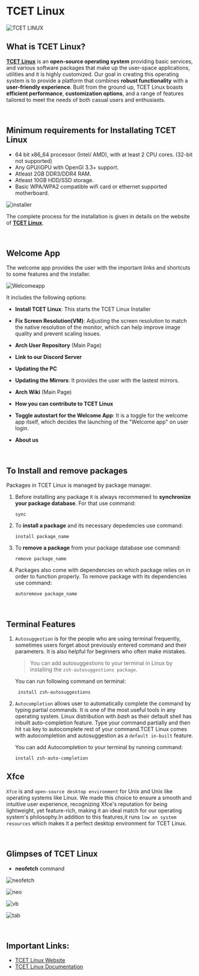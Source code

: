 # TCET Linux

![TCET LINUX](https://github.com/tcet-opensource/tcet-linux-assets/blob/main/tcet-linux.png)

## What is TCET Linux?
**[TCET Linux](https://linux.tcetmumbai.in/)** is an **open-source operating system** providing basic services, and various software packages that make up the user-space applications, utilities and it is highly customized. Our goal in creating this operating system is to provide a platform that combines **robust functionality** with a **user-friendly experience**. Built from the ground up, TCET Linux boasts **efficient performance**, **customization options**, and a range of features tailored to meet the needs of both casual users and enthusiasts.

<br />

## Minimum requirements for Installating TCET Linux
* 64 bit x86_64 processor (Intel/ AMD), with at least 2 CPU cores. (32-bit not supported)
* Any GPU/iGPU with OpenGl 3.3+ support.
* Atleast 2GB DDR3/DDR4 RAM.
* Atleast 10GB HDD/SSD storage.
* Basic WPA/WPA2 compatible wifi card or ethernet supported motherboard.

![installer](https://github.com/tcet-opensource/tcet-linux-assets/blob/main/installer.png)

The complete process for the installation is given in details on the website of **[TCET Linux](https://linux.tcetmumbai.in/)**.

 <br />
 
## Welcome App
The welcome app provides the user with the important links and shortcuts to some features and the installer.

![Welcomeapp](https://github.com/tcet-opensource/tcet-linux-assets/blob/main/welcome-app.png)

It includes the following options:
* **Install TCET Linux**: This starts the TCET Linux Installer

* **Fix Screen Resolution(VM)**: Adjusting the screen resolution to match the native resolution of the monitor, which can help improve image quality and prevent scaling issues. 

* **Arch User Repository** (Main Page)

* **Link to our Discord Server**

* **Updating the PC**

* **Updating the Mirrors**: It provides the user with the lastest mirrors.

* **Arch Wiki** (Main Page)

* **How you can contribute to TCET Linux**

* **Toggle autostart for the Welcome App**: It is a toggle for the welcome app itself, which decides the launching of the "Welcome app" on user login.

* **About us**

<br />

## To Install and remove packages

Packages in TCET Linux is managed by package manager.
1. Before installing any package it is always recommened to **synchronize your package database**. For that use command:
   
   ```
   sync 
   ```
2. To **install a package** and its necessary depedencies use command:
   
   ```
   install package_name
   ```

3. To **remove a package** from your package database use command:
   ```
   remove package_name
   ```

4. Packages also come with dependencies on which package relies on in order to function properly. To remove package with its dependencies use command:
   ```
   autoremove package_name
   ```

<br />

## Terminal Features
 1. `Autosuggestion` is for the people who are using terminal frequently, sometimes users forget about previously entered command and their parameters. It is also helpful for beginners who often make mistakes.

     > You can add autosuggestions to your terminal in Linux by installing the `zsh-autosuggestions package`. 
 
     You can run following command on terminal:
    ```
     install zsh-autosuggestions
    ```

2. `Autocompletion` allows user to automatically complete the command by typing partial commands. It is one of the most useful tools in any operating system. Linux distribution with *bash* as their default shell has inbuilt auto-completion feature. Type your command partially and then hit `tab` key to autocomplete rest of your command.TCET Linux comes with autocompletion and autosuggestion as a `default in-built` feature.

    You can add Autocompletion to your terminal by running command:
    ```
    install zsh-auto-completion
    ```

## Xfce
`Xfce` is and `open-source desktop environment` for Unix and Unix like operating systems like Linux. We made this choice to ensure a smooth and intuitive user experience, recognizing Xfce's reputation for being lightweight, yet feature-rich, making it an ideal match for our operating system's philosophy.In addition to this features,it runs `low on system resources` which makes it a perfect desktop environment for TCET Linux.  

<br />

## Glimpses of TCET Linux

* **neofetch** command

![neofetch](https://github.com/tcet-opensource/tcet-linux-assets/blob/main/neofetch.png) <br>

![neo](https://github.com/tcet-opensource/tcet-linux-assets/blob/main/neo.png)

![vb](https://github.com/tcet-opensource/tcet-linux-assets/blob/main/vb.png)

![tab](https://github.com/tcet-opensource/tcet-linux-assets/blob/main/tab.png)

<br />

## Important Links:

- [TCET Linux Website](https://linux.tcetmumbai.in/)
- [TCET Linux Documentation](https://opensource.tcetmumbai.in/docs/projects/tcet-linux/about-tcet-linux)
